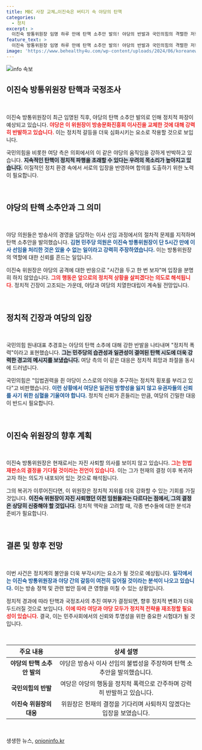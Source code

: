 ```yaml
---
title: MBC 사장 교체…이진숙은 버티기 속 야당의 탄핵
categories:
  - 정치
excerpt: >
  이진숙 방통위원장 임명 하루 만에 탄핵 소추안 발의! 야당의 반발과 국민의힘의 격렬한 저항 속, 국정조사까지 등장. 방송장악 논란의 중심에 선 이 위원장이 과연 위험을 피할 수 있을까?
feature_text: >
  이진숙 방통위원장 임명 하루 만에 탄핵 소추안 발의! 야당의 반발과 국민의힘의 격렬한 저항 속, 국정조사까지 등장. 방송장악 논란의 중심에 선 이 위원장이 과연 위험을 피할 수 있을까?
image: 'https://www.behealthy4u.com/wp-content/uploads/2024/06/koreanews.jpg'
---
```


<p><img src="https://www.behealthy4u.com/wp-content/uploads/2024/06/koreanews.jpg" alt="info 속보" /></p>

<h2 data-ke-size="size26">이진숙 방통위원장 탄핵과 국정조사</h2>

<p data-ke-size="size16">&nbsp;</p>

<p>이진숙 방통위원장이 최근 임명된 직후, 야당의 탄핵 소추안 발의로 인해 정치적 파장이 예상되고 있습니다. <b><span style="color: #ee2323;">야당은 이 위원장이 방송문화진흥회 이사진을 교체한 것에 대해 강력히 반발하고 있습니다.</span></b> 이는 정치적 갈등을 더욱 심화시키는 요소로 작용할 것으로 보입니다. </p>

<p>국민의힘을 비롯한 여당 측은 의회에서의 이 같은 야당의 움직임을 강하게 반박하고 있습니다. <b><span style="background-color: #21538527;">지속적인 탄핵이 정치적 파행을 초래할 수 있다는 우려의 목소리가 높아지고 있습니다.</span></b> 이질적인 정치 환경 속에서 서로의 입장을 반영하며 합의를 도출하기 위한 노력이 필요합니다. </p>

<p data-ke-size="size16">&nbsp;</p>

<h2 data-ke-size="size26">야당의 탄핵 소추안과 그 의미</h2>

<p data-ke-size="size16">&nbsp;</p>

<p>야당 의원들은 방송사의 경영을 담당하는 이사 선임 과정에서의 절차적 문제를 지적하며 탄핵 소추안을 발의했습니다. <b><span style="color: #1a5490;">김현 민주당 의원은 이진숙 방통위원장이 단 5시간 만에 이사 선임을 처리한 것은 있을 수 없는 일이라고 강력히 주장하였습니다.</span></b> 이는 방통위원장의 역할에 대한 신뢰를 흔드는 일입니다. </p>

<p>이진숙 위원장은 야당의 공격에 대한 반응으로 "시간을 두고 한 번 보자"며 입장을 분명히 하지 않았습니다. <b><span style="color: #ee2323;">그의 행동은 앞으로의 정치적 상황을 살피겠다는 의도로 해석됩니다.</span></b> 정치적 긴장이 고조되는 가운데, 야당과 여당의 치열한대립이 계속될 전망입니다.</p>

<p data-ke-size="size16">&nbsp;</p>

<h2 data-ke-size="size26">정치적 긴장과 여당의 입장</h2>

<p data-ke-size="size16">&nbsp;</p>

<p>국민의힘 원내대표 추경호는 야당의 탄핵 소추에 대해 강한 반발을 나타내며 "정치적 폭력"이라고 표현했습니다. <b><span style="background-color: #21538527;">그는 민주당의 습관성과 일관성이 결여된 탄핵 시도에 더욱 강력한 경고의 메시지를 보냈습니다.</span></b> 여당 측의 이 같은 대응은 정치적 희망과 좌절을 동시에 드러냅니다. </p>

<p>국민의힘은 "입법권력을 쥔 야당이 스스로의 이익을 추구하는 정치적 횡포를 부리고 있다"고 비판했습니다. <b><span style="color: #1a5490;">이런 상황에서 여당은 일관된 방향성을 잃지 않고 유권자들의 신뢰를 사기 위한 심혈을 기울여야 합니다.</span></b> 정치적 신뢰가 흔들리는 만큼, 여당의 긴밀한 대응이 반드시 필요합니다.</p>

<p data-ke-size="size16">&nbsp;</p>

<h2 data-ke-size="size26">이진숙 위원장의 향후 계획</h2>

<p data-ke-size="size16">&nbsp;</p>

<p>이진숙 방통위원장은 현재로서는 자진 사퇴할 의사를 보이지 않고 있습니다. <b><span style="color: #ee2323;">그는 헌법재판소의 결정을 기다릴 것이라는 전언이 있습니다.</span></b> 이는 그가 헌재의 결정 이후 복귀하고자 하는 의도가 내포되어 있는 것으로 해석됩니다. </p>

<p>그의 복귀가 이루어진다면, 이 위원장은 정치적 지위를 더욱 강화할 수 있는 기회를 가질 것입니다. <b><span style="background-color: #21538527;">이진숙 위원장이 자진 사퇴했던 이전 임원들과는 다르다는 점에서, 그의 결정은 상당히 신중해야 할 것입니다.</span></b> 정치적 맥락을 고려할 때, 각종 변수들에 대한 분석과 준비가 필요합니다.</p>

<p data-ke-size="size16">&nbsp;</p>

<h2 data-ke-size="size26">결론 및 향후 전망</h2>

<p data-ke-size="size16">&nbsp;</p>

<p>이번 사건은 정치계의 불안을 더욱 부각시키는 요소가 될 것으로 예상됩니다. <b><span style="color: #1a5490;">일각에서는 이진숙 방통위원장과 야당 간의 갈등이 여전히 깊어질 것이라는 분석이 나오고 있습니다.</span></b> 이는 방송 정책 및 관련 법안 등에 큰 영향을 미칠 수 있는 상황입니다. </p>

<p>정치적 경과에 따라 탄핵과 국정조사의 추진 여부가 결정되면, 향후 정치적 변화가 더욱 두드러질 것으로 보입니다. <b><span style="color: #ee2323;">이에 따라 여당과 야당 모두가 정치적 전략을 재조정할 필요성이 있습니다.</span></b> 결국, 이는 민주사회에서의 신뢰와 투명성을 위한 중요한 시험대가 될 것입니다.</p>

<p data-ke-size="size16">&nbsp;</p>

<table style="border-collapse: collapse; width: 100%;">
    <thead>
        <tr style="height: 30px;">
            <th style="text-align: center; height: 30px;"><b>주요 내용</b></th>
            <th style="text-align: center; height: 30px;"><b>상세 설명</b></th>
        </tr>
    </thead>
    <tbody>
        <tr style="height: 17px;">
            <td style="text-align: center; height: 17px;"><b>야당의 탄핵 소추안 발의</b></td>
            <td style="text-align: center; height: 17px;">야당은 방송사 이사 선임의 불법성을 주장하며 탄핵 소추안을 발의했습니다.</td>
        </tr>
        <tr style="height: 17px;">
            <td style="text-align: center; height: 17px;"><b>국민의힘의 반발</b></td>
            <td style="text-align: center; height: 17px;">여당은 야당의 행동을 정치적 폭력으로 간주하며 강력히 반발하고 있습니다.</td>
        </tr>
        <tr style="height: 17px;">
            <td style="text-align: center; height: 17px;"><b>이진숙 위원장의 대응</b></td>
            <td style="text-align: center; height: 17px;">위원장은 헌재의 결정을 기다리며 사퇴하지 않겠다는 입장을 보였습니다.</td>
        </tr>
    </tbody>
</table>

<p data-ke-size="size16">&nbsp;</p>
생생한 뉴스, <a href="https://onioninfo.kr" rel="dofollow">onioninfo.kr</a>


